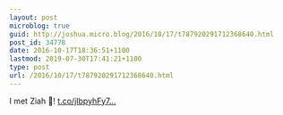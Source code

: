 ```yaml
---
layout: post
microblog: true
guid: http://joshua.micro.blog/2016/10/17/t787920291712368640.html
post_id: 34778
date: 2016-10-17T18:36:51+1100
lastmod: 2019-07-30T17:41:21+1100
type: post
url: /2016/10/17/t787920291712368640.html
---
```

I met Ziah 🐻! [t.co/jIbpyhFy7...](https://t.co/jIbpyhFy7i)

